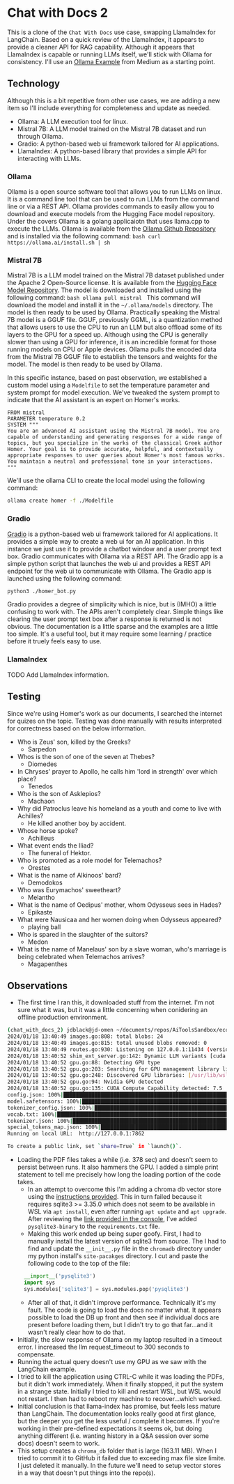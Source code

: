 # Chat with Docs 2

This is a clone of the ```Chat With Docs``` use case, swapping LlamaIndex for LangChain.  Based on a quick review of the LlamaIndex, it appears to provide a cleaner API for RAG capability.  Although it appears that LlamaIndex is capable or running LLMs itself, we'll stick with Ollama for consistency.  I'll use an [Ollama Example](https://medium.com/poatek/building-open-source-llm-based-chatbots-using-llama-index-e6de9999ee76) from Medium as a starting point.

## Technology
Although this is a bit repetitive from other use cases, we are adding a new item so I'll include everything for completeness and update as needed.

- Ollama:  A LLM execution tool for linux.
- Mistral 7B:  A LLM model trained on the Mistral 7B dataset and run through Ollama.
- Gradio: A python-based web ui framework tailored for AI applications.
- LlamaIndex: A python-based library that provides a simple API for interacting with LLMs.

### Ollama
Ollama is a open source software tool that allows you to run LLMs on linux.  It is a command line tool that can be used to run LLMs from the command line or via a REST API.  Ollama provides commands to easily allow you to download and execute models from the Hugging Face model repository.  Under the covers Ollama is a golang applicaiotn that uses llama.cpp to execute the LLMs.  Ollama is available from the [Ollama Github Repository]() and is installed via the following command:
    ```bash
    curl https://ollama.ai/install.sh | sh
    ```

### Mistral 7B
Mistral 7B is a LLM model trained on the Mistral 7B dataset published under the Apache 2 Open-Source license.  It is available from the [Hugging Face Model Repository](https://huggingface.co/).  The model is downloaded and installed using the following command:
    ```bash
    ollama pull mistral
    ```
This command will download the model and install it in the ```~/.ollama/models``` directory.  The model is then ready to be used by Ollama.  Practically speaking the Mistral 7B model is a GGUF file.  GGUF, previously GGML, is a quantization method that allows users to use the CPU to run an LLM but also offload some of its layers to the GPU for a speed up. Although using the CPU is generally slower than using a GPU for inference, it is an incredible format for those running models on CPU or Apple devices.  Ollama pulls the encoded data from the Mistral 7B GGUF file to establish the tensors and weights for the model.  The model is then ready to be used by Ollama.

In this specific instance, based on past observation, we established a custom model using a ```Modelfile``` to set the temperature parameter and system prompt for model execution.  We've tweaked the system prompt to indicate that the AI assistant is an expert on Homer's works.
```
FROM mistral
PARAMETER temperature 0.2
SYSTEM """
You are an advanced AI assistant using the Mistral 7B model. You are capable of understanding and generating responses for a wide range of topics, but you specialize in the works of the classical Greek author Homer. Your goal is to provide accurate, helpful, and contextually appropriate responses to user queries about Homer's most famous works. You maintain a neutral and professional tone in your interactions.
"""
```

We'll use the ollama CLI to create the local model using the following command:
```bash
ollama create homer -f ./Modelfile
```

### Gradio
[Gradio](https://www.gradio.app/docs/chatbot) is a python-based web ui framework tailored for AI applications.  It provides a simple way to create a web ui for an AI application.  In this instance we just use it to provide a chatbot window and a user prompt text box.  Gradio communicates with Ollama via a REST API.  The Gradio app is a simple python script that launches the web ui and provides a REST API endpoint for the web ui to communicate with Ollama.  The Gradio app is launched using the following command:

```bash
python3 ./homer_bot.py
```

Gradio provides a degree of simplicity which is nice, but is (IMHO) a little confusing to work with.  The APIs aren't completely clear.  Simple things like clearing the user prompt text box after a response is returned is not obvious.  The documentation is a little sparse and the examples are a little too simple.  It's a useful tool, but it may require some learning / practice before it truely feels easy to use.

### LlamaIndex

TODO Add LlamaIndex information.

## Testing

Since we're using Homer's work as our documents, I searched the internet for quizes on the topic.  Testing was done manually with results interpreted for correctness based on the below information.

- Who is Zeus' son, killed by the Greeks?
    - Sarpedon
- Whos is the son of one of the seven at Thebes?
    - Diomedes
- In Chryses' prayer to Apollo, he calls him 'lord in strength' over which place?
    - Tenedos
- Who is the son of Asklepios?
    - Machaon
- Why did Patroclus leave his homeland as a youth and come to live with Achilles?
    - He killed another boy by accident.
- Whose horse spoke?
    - Achilleus
- What event ends the Iliad?
    - The funeral of Hektor.
- Who is promoted as a role model for Telemachos?
    - Orestes
- What is the name of Alkinoos' bard?
    - Demodokos
- Who was Eurymachos' sweetheart?
    - Melantho
- What is the name of Oedipus' mother, whom Odysseus sees in Hades?
    - Epikaste
- What were Nausicaa and her women doing when Odysseus appeared?
    - playing ball
- Who is spared in the slaughter of the suitors?
    - Medon
- What is the name of Manelaus' son by a slave woman, who's marriage is being celebrated when Telemachos arrives?
    - Magapenthes

## Observations

- The first time I ran this, it downloaded stuff from the internet.  I'm not sure what it was, but it was a little concerning when conidering an offline production environment.

```bash
(chat_with_docs_2) jdblack@jd-omen ~/documents/repos/AiToolsSandbox/ecosystem/use_cases/chat_with_docs_2 (main)$ python3 ./main.py
2024/01/18 13:40:49 images.go:808: total blobs: 24
2024/01/18 13:40:49 images.go:815: total unused blobs removed: 0
2024/01/18 13:40:49 routes.go:930: Listening on 127.0.0.1:11434 (version 0.1.20)
2024/01/18 13:40:52 shim_ext_server.go:142: Dynamic LLM variants [cuda rocm]
2024/01/18 13:40:52 gpu.go:88: Detecting GPU type
2024/01/18 13:40:52 gpu.go:203: Searching for GPU management library libnvidia-ml.so
2024/01/18 13:40:52 gpu.go:248: Discovered GPU libraries: [/usr/lib/wsl/lib/libnvidia-ml.so.1]
2024/01/18 13:40:52 gpu.go:94: Nvidia GPU detected
2024/01/18 13:40:52 gpu.go:135: CUDA Compute Capability detected: 7.5
config.json: 100%|██████████████████████████████████████████████████████████████████████████████████████████████████████████████████████████████████████████████████████████████████████████████████████████████████████████████| 743/743 [00:00<00:00, 5.62MB/s]
model.safetensors: 100%|██████████████████████████████████████████████████████████████████████████████████████████████████████████████████████████████████████████████████████████████████████████████████████████████████████| 133M/133M [00:22<00:00, 5.98MB/s]
tokenizer_config.json: 100%|████████████████████████████████████████████████████████████████████████████████████████████████████████████████████████████████████████████████████████████████████████████████████████████████████| 366/366 [00:00<00:00, 4.26MB/s]
vocab.txt: 100%|███████████████████████████████████████████████████████████████████████████████████████████████████████████████████████████████████████████████████████████████████████████████████████████████████████████████| 232k/232k [00:00<00:00, 520kB/s]
tokenizer.json: 100%|█████████████████████████████████████████████████████████████████████████████████████████████████████████████████████████████████████████████████████████████████████████████████████████████████████████| 711k/711k [00:00<00:00, 1.97MB/s]
special_tokens_map.json: 100%|██████████████████████████████████████████████████████████████████████████████████████████████████████████████████████████████████████████████████████████████████████████████████████████████████| 125/125 [00:00<00:00, 1.48MB/s]
Running on local URL:  http://127.0.0.1:7862

To create a public link, set `share=True` in `launch()`.
```

- Loading the PDF files takes a while (i.e. 378 sec) and doesn't seem to persist between runs.  It also hammers the GPU. I added a simple print statement to tell me precisely how long the loading portion of the code takes.
  - In an attempt to overcome this I'm adding a chroma db vector store using the [instructions provided](https://docs.llamaindex.ai/en/stable/understanding/storing/storing.html).  This in turn failed because it requires sqlite3 >= 3.35.0 which does not seem to be available in WSL via ```apt install```, even after running ```apt update``` and ```apt upgrade```.  After reviewing the [link provided in the console](https://docs.trychroma.com/troubleshooting#sqlite), I've added ```pysqlite3-binary``` to the ```requirements.txt``` file.
  - Making this work ended up being super goofy.  First, I had to manually install the latest version of sqlite3 from source.  The I had to find and update the ```__init__.py``` file in the ```chromadb``` directory under my python install's ```site-pacakges``` directory.  I cut and paste the following code to the top of the file:
  ```python
    __import__('pysqlite3')
    import sys
    sys.modules['sqlite3'] = sys.modules.pop('pysqlite3')
  ```
  - After all of that, it didn't improve performance.  Technically it's my fault.  The code is going to load the docs no matter what.  It appears possible to load the DB up front and then see if individual docs are present before loading them, but I didn't try to go that far...and it wasn't really clear how to do that.
- Initially, the slow response of Ollama on my laptop resulted in a timeout error.  I increased the llm request_timeout to 300 seconds to compensate.
- Running the actual query doesn't use my GPU as we saw with the LangChain example.
- I tried to kill the application using CTRL-C while it was loading the PDFs, but it didn't work immediately.  When it finally stopped, it put the system in a strange state.  Initially I tried to kill and restart WSL, but WSL would not restart.  I then had to reboot my machine to recover...which worked.
- Initial conclusion is that llama-index has promise, but feels less mature than LangChain.  The documentation looks really good at first glance, but the deeper you get the less useful / complete it becomes.  If you're working in their pre-defined expectations it seems ok, but doing anything different (i.e. wanting history in a Q&A session over some docs) doesn't seem to work.
- This setup creates a ```chroma_db``` folder that is large (163.11 MB).  When I tried to commit it to GitHub it failed due to exceeding max file size limite.  I just deleted it manually.  In the future we'll need to setup vector stores in a way that doesn't put things into the repo(s).
